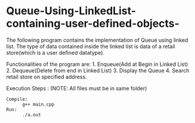 # Queue-Using-LinkedList-containing-user-defined-objects-
The following program contains the implementation of Queue using linked list.
The type of data contained inside the linked list is data of a retail store(which is a user defined datatype).

Functionalities of the program are: 
    1. Enqueue(Add at Begin in Linked List) 
    2. Dequeue(Delete from end in Linked List) 
    3. Display the Queue 
    4. Search retail store on specified address.
    
Execution Steps : 
    (NOTE: All files must be in same folder)
    
    Compile: 
          g++ main.cpp
    Run:
          ./a.out
          
          
